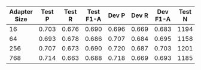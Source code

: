 | Adapter Size | Test P | Test R | Test F1-A | Dev P | Dev R | Dev F1-A | Test N | Dev N |
| --- | --- | --- | --- | --- | --- | --- | --- | --- |
| 16 | 0.703 | 0.676 | 0.690 | 0.696 | 0.669 | 0.683 | 1194 | 1182 |
| 64 | 0.693 | 0.678 | 0.686 | 0.707 | 0.684 | 0.695 | 1158 | 1192 |
| 256 | 0.707 | 0.673 | 0.690 | 0.720 | 0.687 | 0.703 | 1201 | 1226 |
| 768 | 0.714 | 0.663 | 0.688 | 0.718 | 0.669 | 0.693 | 1185 | 1220 |
